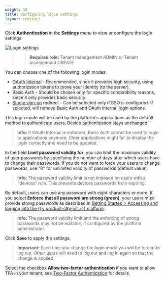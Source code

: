 ```yaml
---
weight: 10
title: Configuring login settings
layout: redirect
---
```


Click **Authentication** in the **Settings** menu to view or configure the login settings.

![Login settings](/images/users-guide/Administration/admin-settings-authentication.png)

>>**Required role:** Tenant management ADMIN or Tenant management CREATE

You can choose one of the following login modes:

* [OAuth Internal](#oauth-internal) - Recommended, since it provides high security, using authorization tokens to prove your identity (to the server).
* Basic Auth - Should be chosen only for specific compatibility reasons, since it only provides basic security.
* [Single sign-on](#single-sign-on) redirect - Can be selected only if SSO is configured. If selected, will remove Basic Auth and OAuth Internal login options.

This login mode will be used by the platform's applications as the default method to authenticate users. Device authentication stays unchanged.

>**Info:** If OAuth Internal is enforced, Basic Auth cannot be used to login to applications anymore. Older applications might fail to display the login correctly and need to be updated.

In the field **Limit password validity for**, you can limit the maximum validity of user passwords by specifying the number of days after which users have to change their passwords. If you do not want to force your users to change passwords, use "0" for unlimited validity of passwords (default value).

>**Info:** The password validity limit is not imposed on users with a "devices" role. This prevents devices passwords from expiring.

By default, users can use any password with eight characters or more. If you select **Enforce that all password are strong (green)**, your users must provide strong passwords as described in [Getting Started > Accessing and logging into the {{< product-c8y-iot >}} platform](/users-guide/getting-started/#login).

>**Info:** The password validity limit and the enforcing of strong passwords may not be editable, if configured by the platform administrator.

 <!--Moreover, the system restricts the use of passwords already used in the past. The number of the password history is set to 10 per default but can be configured by the platform administrator as well as the the number of characters required for strong passwords and the password validity. For details on platform configuration, see the *Cumulocity IoT Core - Operations guide*.-->

Click **Save** to apply the settings.

>**Important:** Each time you change the login mode you will be forced to log out. Other users will need to log out and log in again so that the change is applied.

Select the checkbox **Allow two-factor authentication** if you want to allow TFA in your tenant, see [Two-Factor Authentication](#tfa) for details.
